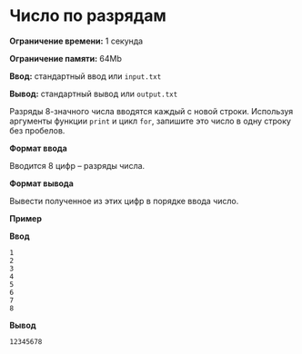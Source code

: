 # Число по разрядам

**Ограничение времени:** 1 секунда

**Ограничение памяти:** 64Mb

**Ввод:** стандартный ввод или `input.txt`

**Вывод:** стандартный вывод или `output.txt`

Разряды 8-значного числа вводятся каждый с новой строки. Используя аргументы функции `print` и цикл `for`, запишите это число в одну строку без пробелов.

**Формат ввода**

Вводится 8 цифр – разряды числа.

**Формат вывода**

Вывести полученное из этих цифр в порядке ввода число.

**Пример**

**Ввод**
```
1
2
3
4
5
6
7
8
```

**Вывод**
```
12345678
```
